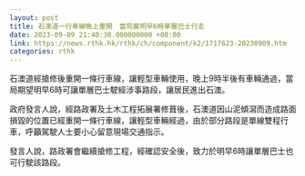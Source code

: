 ```yaml
---
layout: post
title: 石澳道一行車線晚上重開　當局冀明早6時單層巴士行走
date: 2023-09-09 21:40:30.000000000 +08:00
link: https://news.rthk.hk/rthk/ch/component/k2/1717623-20230909.htm
categories: rthk
---
```


石澳道經搶修後重開一條行車線，讓輕型車輛使用，晚上9時半後有車輛通過，當局期望明早6時可讓單層巴士駛經涉事路段，讓居民進出石澳。

政府發言人說，經路政署及土木工程拓展署修葺後，石澳道因山泥傾瀉而造成路面損毀的位置已經重開一條行車線，讓輕型車輛經過，由於部分路段是單線雙程行車，呼籲駕駛人士要小心留意現場交通指示。

發言人說，路政署會繼續搶修工程，經確認安全後，致力於明早6時讓單層巴士也可行駛該路段。
